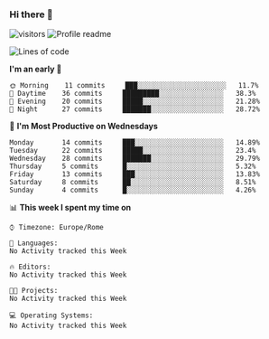 ### Hi there 👋  
![visitors](https://visitor-badge.laobi.icu/badge?page_id=leverglowh) ![Profile readme](https://github.com/leverglowh/leverglowh/workflows/Profile%20readme/badge.svg?branch=master)

<!--START_SECTION:waka-->
![Lines of code](https://img.shields.io/badge/From%20Hello%20World%20I've%20written-745243%20Lines%20of%20code-blue)

**I'm an early 🐤** 

```text
🌞 Morning    11 commits     ███░░░░░░░░░░░░░░░░░░░░░░   11.7% 
🌆 Daytime    36 commits     █████████░░░░░░░░░░░░░░░░   38.3% 
🌃 Evening    20 commits     █████░░░░░░░░░░░░░░░░░░░░   21.28% 
🌙 Night      27 commits     ███████░░░░░░░░░░░░░░░░░░   28.72%

```
📅 **I'm Most Productive on Wednesdays** 

```text
Monday       14 commits     ███░░░░░░░░░░░░░░░░░░░░░░   14.89% 
Tuesday      22 commits     █████░░░░░░░░░░░░░░░░░░░░   23.4% 
Wednesday    28 commits     ███████░░░░░░░░░░░░░░░░░░   29.79% 
Thursday     5 commits      █░░░░░░░░░░░░░░░░░░░░░░░░   5.32% 
Friday       13 commits     ███░░░░░░░░░░░░░░░░░░░░░░   13.83% 
Saturday     8 commits      ██░░░░░░░░░░░░░░░░░░░░░░░   8.51% 
Sunday       4 commits      █░░░░░░░░░░░░░░░░░░░░░░░░   4.26%

```


📊 **This week I spent my time on** 

```text
⌚︎ Timezone: Europe/Rome

💬 Languages: 
No Activity tracked this Week

🔥 Editors: 
No Activity tracked this Week

🐱‍💻 Projects: 
No Activity tracked this Week

💻 Operating Systems: 
No Activity tracked this Week

```


<!--END_SECTION:waka-->
